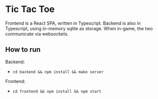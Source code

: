 Tic Tac Toe
========

Frontend is a React SPA, written in Typescript.  Backend is also in Typescript, using in-memory sqlite as storage. When in-game, the two communicate via websockets.

How to run
--------

Backend:
- `cd backend && npm install && make server`

Frontend:
- `cd frontend && npm install && npm start`
